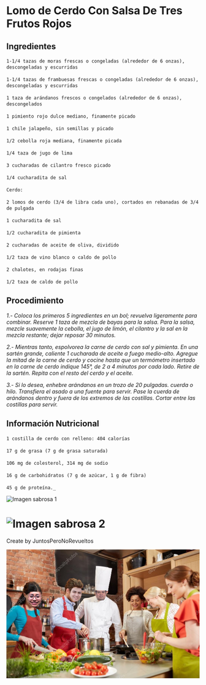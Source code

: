 # Lomo de Cerdo Con Salsa De Tres Frutos Rojos
## Ingredientes

```
1-1/4 tazas de moras frescas o congeladas (alrededor de 6 onzas), descongeladas y escurridas

1-1/4 tazas de frambuesas frescas o congeladas (alrededor de 6 onzas), descongeladas y escurridas

1 taza de arándanos frescos o congelados (alrededor de 6 onzas), descongelados

1 pimiento rojo dulce mediano, finamente picado

1 chile jalapeño, sin semillas y picado

1/2 cebolla roja mediana, finamente picada

1/4 taza de jugo de lima

3 cucharadas de cilantro fresco picado

1/4 cucharadita de sal

Cerdo:

2 lomos de cerdo (3/4 de libra cada uno), cortados en rebanadas de 3/4 de pulgada

1 cucharadita de sal

1/2 cucharadita de pimienta

2 cucharadas de aceite de oliva, dividido

1/2 taza de vino blanco o caldo de pollo

2 chalotes, en rodajas finas

1/2 taza de caldo de pollo
```

## Procedimiento

 _1.- Coloca los primeros 5 ingredientes en un bol; revuelva ligeramente para combinar. Reserve 1 taza de mezcla de bayas para la salsa. Para la salsa, mezcle suavemente la cebolla, el jugo de limón, el cilantro y la sal en la mezcla restante; dejar reposar 30 minutos._

_2.- Mientras tanto, espolvorea la carne de cerdo con sal y pimienta. En una sartén grande, caliente 1 cucharada de aceite a fuego medio-alto. Agregue la mitad de la carne de cerdo y cocine hasta que un termómetro insertado en la carne de cerdo indique 145°, de 2 a 4 minutos por cada lado. Retire de la sartén. Repita con el resto del cerdo y el aceite._

_3.- Si lo desea, enhebre arándanos en un trozo de 20 pulgadas. cuerda o hilo. Transfiera el asado a una fuente para servir. Pase la cuerda de arándanos dentro y fuera de los extremos de las costillas. Cortar entre las costillas para servir._


## Información Nutricional
```
1 costilla de cerdo con relleno: 404 calorías

17 g de grasa (7 g de grasa saturada)

106 mg de colesterol, 314 mg de sodio

16 g de carbohidratos (7 g de azúcar, 1 g de fibra)

45 g de proteína._
```



![Imagen sabrosa 1](https://www.tasteofhome.com/wp-content/uploads/2018/01/exps60703_HC143213B07_16_10b_WEB-2.jpg?fit=700,1024 "Imagen Sabrosa 1")


![Imagen sabrosa 2](https://www.tasteofhome.com/wp-content/uploads/2018/01/exps12505_CW10119C29A-4.jpg?fit=700,1024 "Imagen Sabrosa 2")
=======

Create by JuntosPeroNoRevueltos

![Cocineros](https://github.com/jjtorresm01/grupo-04-JuntosPeroNoRevueltos/blob/main/cocineros.png "Cocineros") 